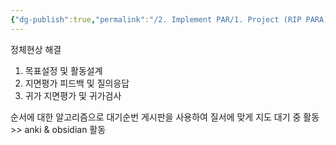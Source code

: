 ```yaml
---
{"dg-publish":true,"permalink":"/2. Implement PAR/1. Project (RIP PARA)/1차 EXIT/","noteIcon":"","created":"","updated":""}
---
```



정체현상 해결

1. 목표설정 및 활동설계
2. 지면평가 피드백 및 질의응답
3. 귀가 지면평가 및 귀가검사


순서에 대한 알고리즘으로 대기순번 게시판을 사용하여 질서에 맞게 지도
대기 중 활동  >> anki & obsidian 활동